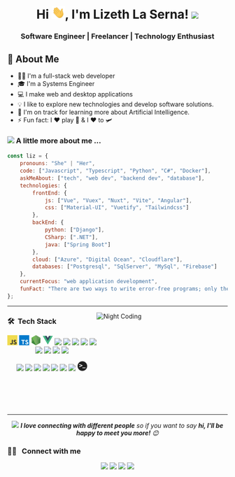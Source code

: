 <h1 align="center">Hi <img src="https://raw.githubusercontent.com/ABSphreak/ABSphreak/master/gifs/Hi.gif" width="30px">, I'm Lizeth La Serna! <img src="https://media.giphy.com/media/mGcNjsfWAjY5AEZNw6/giphy.gif" width="50"></h1>
<h3 align="center">Software Engineer | Freelancer | Technology Enthusiast</h3>

## 📖 About Me

* 👩‍💻 I'm a full-stack web developer
* 🎓 I'm a Systems Engineer 
* 💻 I make web and desktop applications
* 💡 I like to explore new technologies and develop software solutions.
* 🌱  I'm on track for learning more about Artificial Intelligence.
* ⚡️ Fun fact: I ❤️ play 🎹 & I ❤️ to 🛩️ 


### <img src="https://media.giphy.com/media/VgCDAzcKvsR6OM0uWg/giphy.gif" width="50"/> A little more about me ...

```javascript
const liz = {
    pronouns: "She" | "Her",
    code: ["Javascript", "Typescript", "Python", "C#", "Docker"],
    askMeAbout: ["tech", "web dev", "backend dev", "database"],
    technologies: {
        frontEnd: {
            js: ["Vue", "Vuex", "Nuxt", "Vite", "Angular"],
            css: ["Material-UI", "Vuetify", "Tailwindcss"]
        },
        backEnd: {
            python: ["Django"],
            CSharp: [".NET"],
            java: ["Spring Boot"]
        },
        cloud: ["Azure", "Digital Ocean", "Cloudflare"],
        databases: ["Postgresql", "SqlServer", "MySql", "Firebase"]
    },
    currentFocus: "web application development",
    funFact: "There are two ways to write error-free programs; only the third one works"
};
```
----
<img alt="Night Coding" src="https://media.giphy.com/media/L1R1tvI9svkIWwpVYr/giphy.gif" align="right" width="300" height="185"/>

### 🛠 &nbsp;Tech Stack
<p align="center">
<code><img height="23" src="https://raw.githubusercontent.com/github/explore/80688e429a7d4ef2fca1e82350fe8e3517d3494d/topics/javascript/javascript.png"/></code>
<code><img height="23" src="https://raw.githubusercontent.com/github/explore/80688e429a7d4ef2fca1e82350fe8e3517d3494d/topics/typescript/typescript.png"/></code>
<code><img height="23" src="https://raw.githubusercontent.com/github/explore/80688e429a7d4ef2fca1e82350fe8e3517d3494d/topics/nodejs/nodejs.png"></code>
<code><img height="23" src="https://raw.githubusercontent.com/github/explore/80688e429a7d4ef2fca1e82350fe8e3517d3494d/topics/vue/vue.png"/></code>
<code><img height="23" src="https://bestofjs.org/logos/vuetify.svg"/></code>
<code><img height="23" src="https://www.vectorlogo.zone/logos/nuxtjs/nuxtjs-icon.svg"/></code>
<code><img height="23" src="https://cdn3.iconfinder.com/data/icons/logos-and-brands-adobe/512/267_Python-512.png"/></code>
<code><img height="23" src="https://iconape.com/wp-content/png_logo_vector/c.png"></code>
<code><img height="23" src="https://icon-library.com/images/django-icon/django-icon-0.jpg"/></code>
<code><img height="23" src="https://iconape.com/wp-content/png_logo_vector/microsoft-net-logo.png"></code>
<code><img height="23" src="https://user-images.githubusercontent.com/2575745/67964810-4d9a2980-fbd7-11e9-8cf7-661ded187ee6.png"></code>
<code><img height="23" src="https://img.icons8.com/color/480/microsoft-sql-server.png"/></code>
<code><img height="23" src="https://user-images.githubusercontent.com/24623425/36042969-f87531d4-0d8a-11e8-9dee-e87ab8c6a9e3.png"/></code>

</p>

<p align="center">
<code><img height="23" src="https://upload.wikimedia.org/wikipedia/commons/thumb/9/9a/Visual_Studio_Code_1.35_icon.svg/512px-Visual_Studio_Code_1.35_icon.svg.png"/></code>
<code><img height="23" src="https://upload.wikimedia.org/wikipedia/commons/thumb/5/59/Visual_Studio_Icon_2019.svg/2060px-Visual_Studio_Icon_2019.svg.png"/></code>
<code><code><img height="23" src="https://plugins.jetbrains.com/assets/icons/jetbrains.png"/></code></code>
<code><img height="23" src="https://www.docker.com/sites/default/files/d8/styles/role_icon/public/2019-07/Moby-logo.png?itok=sYH_JEaJ"/></code>
<code><img height="23" src="https://www.vectorlogo.zone/logos/git-scm/git-scm-icon.svg"/></code>
<code><img height="23" src="https://user-images.githubusercontent.com/2437911/62945705-2e111300-bdd7-11e9-8f82-cffa978d1071.png"/></code>
<code><img height="23" src="https://cdn3.iconfinder.com/data/icons/logos-and-brands-adobe/512/184_Jira-512.png"/></code>
<code><img height="23" src="https://raw.githubusercontent.com/github/explore/80688e429a7d4ef2fca1e82350fe8e3517d3494d/topics/terminal/terminal.png"/></code></p>
<br/>
<br/>
<br/>
<br/>

----
<p align="center">
<img src="https://media.giphy.com/media/LnQjpWaON8nhr21vNW/giphy.gif" width="60"/> 
<em><b>I love connecting with different people</b> so if you want to say <b>hi, I'll be happy to meet you more!</b> 😊</em></p>

### 🤝🏻 &nbsp; Connect with me

<p align="center">
<a target="_blank" href="https://www.linkedin.com/in/lizeth-laserna/"><img src="https://img.shields.io/static/v1?label=&message=Lizeth%20La%20Serna&color=0A66C2&logo=linkedin&logoColor=white"/></a>
<a href="mailto:lizeth.lasernafelices@gmail.com"><img src="https://img.shields.io/static/v1?label=&message=lizeth.lasernafelices@gmail.com&color=red&logo=gmail&logoColor=white"/></a>
<a target="_blank" href="https://twitter.com/lizssdhdd"><img src="https://img.shields.io/static/v1?label=&message=@lizssdhdd&color=1D9BF0&logo=twitter&logoColor=white"/></a>
<a target="_blank" href="https://t.me/lizelaser"><img src="https://img.shields.io/static/v1?label=&message=@Lizelaser&color=white&logo=telegram&logoColor=white"/></a></p>